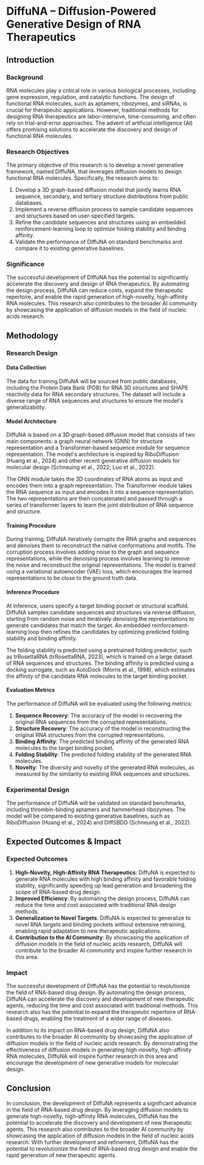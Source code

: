 # DiffuNA – Diffusion-Powered Generative Design of RNA Therapeutics

## Introduction

### Background

RNA molecules play a critical role in various biological processes, including gene expression, regulation, and catalytic functions. The design of functional RNA molecules, such as aptamers, ribozymes, and siRNAs, is crucial for therapeutic applications. However, traditional methods for designing RNA therapeutics are labor-intensive, time-consuming, and often rely on trial-and-error approaches. The advent of artificial intelligence (AI) offers promising solutions to accelerate the discovery and design of functional RNA molecules.

### Research Objectives

The primary objective of this research is to develop a novel generative framework, named DiffuNA, that leverages diffusion models to design functional RNA molecules. Specifically, the research aims to:

1. Develop a 3D graph-based diffusion model that jointly learns RNA sequence, secondary, and tertiary structure distributions from public databases.
2. Implement a reverse diffusion process to sample candidate sequences and structures based on user-specified targets.
3. Refine the candidate sequences and structures using an embedded reinforcement-learning loop to optimize folding stability and binding affinity.
4. Validate the performance of DiffuNA on standard benchmarks and compare it to existing generative baselines.

### Significance

The successful development of DiffuNA has the potential to significantly accelerate the discovery and design of RNA therapeutics. By automating the design process, DiffuNA can reduce costs, expand the therapeutic repertoire, and enable the rapid generation of high-novelty, high-affinity RNA molecules. This research also contributes to the broader AI community by showcasing the application of diffusion models in the field of nucleic acids research.

## Methodology

### Research Design

#### Data Collection

The data for training DiffuNA will be sourced from public databases, including the Protein Data Bank (PDB) for RNA 3D structures and SHAPE reactivity data for RNA secondary structures. The dataset will include a diverse range of RNA sequences and structures to ensure the model's generalizability.

#### Model Architecture

DiffuNA is based on a 3D graph-based diffusion model that consists of two main components: a graph neural network (GNN) for structure representation and a Transformer-based sequence module for sequence representation. The model's architecture is inspired by RiboDiffusion (Huang et al., 2024) and other recent generative diffusion models for molecular design (Schneuing et al., 2022; Luo et al., 2022).

The GNN module takes the 3D coordinates of RNA atoms as input and encodes them into a graph representation. The Transformer module takes the RNA sequence as input and encodes it into a sequence representation. The two representations are then concatenated and passed through a series of transformer layers to learn the joint distribution of RNA sequence and structure.

#### Training Procedure

During training, DiffuNA iteratively corrupts the RNA graphs and sequences and denoises them to reconstruct the native conformations and motifs. The corruption process involves adding noise to the graph and sequence representations, while the denoising process involves learning to remove the noise and reconstruct the original representations. The model is trained using a variational autoencoder (VAE) loss, which encourages the learned representations to be close to the ground truth data.

#### Inference Procedure

At inference, users specify a target binding pocket or structural scaffold. DiffuNA samples candidate sequences and structures via reverse diffusion, starting from random noise and iteratively denoising the representations to generate candidates that match the target. An embedded reinforcement-learning loop then refines the candidates by optimizing predicted folding stability and binding affinity.

The folding stability is predicted using a pretrained folding predictor, such as trRosettaRNA (trRosettaRNA, 2023), which is trained on a large dataset of RNA sequences and structures. The binding affinity is predicted using a docking surrogate, such as AutoDock (Morris et al., 1998), which estimates the affinity of the candidate RNA molecules to the target binding pocket.

#### Evaluation Metrics

The performance of DiffuNA will be evaluated using the following metrics:

1. **Sequence Recovery**: The accuracy of the model in recovering the original RNA sequences from the corrupted representations.
2. **Structure Recovery**: The accuracy of the model in reconstructing the original RNA structures from the corrupted representations.
3. **Binding Affinity**: The predicted binding affinity of the generated RNA molecules to the target binding pocket.
4. **Folding Stability**: The predicted folding stability of the generated RNA molecules.
5. **Novelty**: The diversity and novelty of the generated RNA molecules, as measured by the similarity to existing RNA sequences and structures.

### Experimental Design

The performance of DiffuNA will be validated on standard benchmarks, including thrombin-binding aptamers and hammerhead ribozymes. The model will be compared to existing generative baselines, such as RiboDiffusion (Huang et al., 2024) and DiffSBDD (Schneuing et al., 2022).

## Expected Outcomes & Impact

### Expected Outcomes

1. **High-Novelty, High-Affinity RNA Therapeutics**: DiffuNA is expected to generate RNA molecules with high binding affinity and favorable folding stability, significantly speeding up lead generation and broadening the scope of RNA-based drug design.
2. **Improved Efficiency**: By automating the design process, DiffuNA can reduce the time and cost associated with traditional RNA design methods.
3. **Generalization to Novel Targets**: DiffuNA is expected to generalize to novel RNA targets and binding pockets without extensive retraining, enabling rapid adaptation to new therapeutic applications.
4. **Contribution to the AI Community**: By showcasing the application of diffusion models in the field of nucleic acids research, DiffuNA will contribute to the broader AI community and inspire further research in this area.

### Impact

The successful development of DiffuNA has the potential to revolutionize the field of RNA-based drug design. By automating the design process, DiffuNA can accelerate the discovery and development of new therapeutic agents, reducing the time and cost associated with traditional methods. This research also has the potential to expand the therapeutic repertoire of RNA-based drugs, enabling the treatment of a wider range of diseases.

In addition to its impact on RNA-based drug design, DiffuNA also contributes to the broader AI community by showcasing the application of diffusion models in the field of nucleic acids research. By demonstrating the effectiveness of diffusion models in generating high-novelty, high-affinity RNA molecules, DiffuNA will inspire further research in this area and encourage the development of new generative models for molecular design.

## Conclusion

In conclusion, the development of DiffuNA represents a significant advance in the field of RNA-based drug design. By leveraging diffusion models to generate high-novelty, high-affinity RNA molecules, DiffuNA has the potential to accelerate the discovery and development of new therapeutic agents. This research also contributes to the broader AI community by showcasing the application of diffusion models in the field of nucleic acids research. With further development and refinement, DiffuNA has the potential to revolutionize the field of RNA-based drug design and enable the rapid generation of new therapeutic agents.